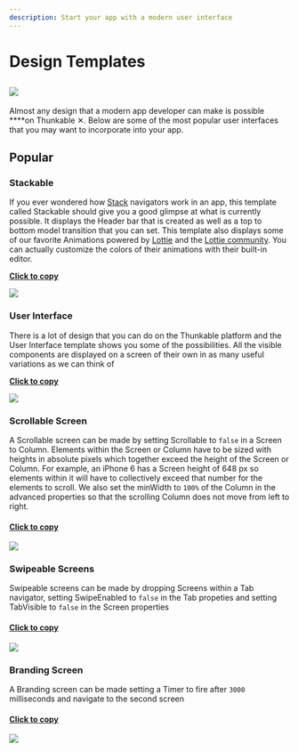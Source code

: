 ```yaml
---
description: Start your app with a modern user interface
---
```


# Design Templates

## ![](../../.gitbook/assets/template-icon.png)

Almost any design that a modern app developer can make is possible ****on Thunkable ✕. Below are some of the most popular user interfaces that you may want to incorporate into your app.

## Popular

### Stackable

If you ever wondered how [Stack](../2-create/components/layout/stack-navigator.md) navigators work in an app, this template called Stackable should give you a good glimpse at what is currently possible. It displays the Header bar that is created as well as a top to bottom model transition that you can set. This template also displays some of our favorite Animations powered by [Lottie](../2-create/components/image/lottie.md) and the [Lottie community](https://www.lottiefiles.com/community). You can actually customize the colors of their animations with their built-in editor.

[**Click to copy**](https://goo.gl/nm7FGv)

![](../../.gitbook/assets/ezgif.com-crop-1.gif)

### User Interface

There is a lot of design that you can do on the Thunkable platform and the User Interface template shows you some of the possibilities. All the visible components are displayed on a screen of their own in as many useful variations as we can think of

[**Click to copy**](https://goo.gl/VHK9sP)

![](../../.gitbook/assets/ezgif.com-video-to-gif-30.gif)

### Scrollable Screen

A Scrollable screen can be made by setting Scrollable to `false` in a Screen to Column. Elements within the Screen or Column have to be sized with heights in absolute pixels which together exceed the height of the Screen or Column. For example, an iPhone 6 has a Screen height of 648 px so elements within it will have to collectively exceed that number for the elements to scroll. We also set the minWidth to `100%` of the Column in the advanced properties so that the scrolling Column does not move from left to right.

#### [Click to copy](https://goo.gl/C3hmvg)

![](../../.gitbook/assets/design-scrollable.gif)

### Swipeable Screens

Swipeable screens can be made by dropping Screens within a Tab navigator, setting SwipeEnabled to `false` in the Tab propeties and setting TabVisible to `false` in the Screen properties

#### [**Click to copy**](https://goo.gl/cdvEoG)

![](../../.gitbook/assets/design-swipeable-screens.gif)

### Branding Screen

A Branding screen can be made setting a Timer to fire after `3000` milliseconds and navigate to the second screen

#### [**Click to copy**](https://goo.gl/p2k7uX)

![](../../.gitbook/assets/design-branding.gif)



